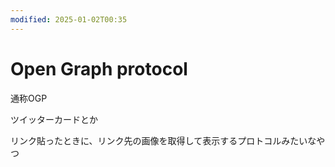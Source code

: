 ```yaml
---
modified: 2025-01-02T00:35
---
```

# Open Graph protocol

通称OGP

ツイッターカードとか

リンク貼ったときに、リンク先の画像を取得して表示するプロトコルみたいなやつ